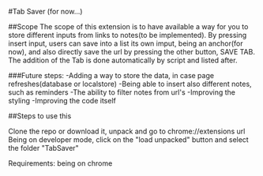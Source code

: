 #Tab Saver (for now...)

##Scope
The scope of this extension is to have available a way for you to store different inputs from links to notes(to be implemented).
By pressing insert input, users can save into a list its own imput, being an anchor(for now), and also directly save the url by pressing the other button, SAVE TAB. The addition of the Tab is done automatically by script and listed after.

###Future steps: -Adding a way to store the data, in case page refreshes(database or localstore)
-Being able to insert also different notes, such as reminders
-The ability to filter notes from url's
-Improving the styling
-Improving the code itself

##Steps to use this

Clone the repo or download it, unpack and go to chrome://extensions url
Being on developer mode, click on the "load unpacked" button and select the folder "TabSaver"

Requirements: being on chrome
